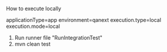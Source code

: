 How to execute locally

applicationType=app
environment=qanext
execution.type=local
execution.mode=local

1. Run runner file "RunIntegrationTest"
2. mvn clean test